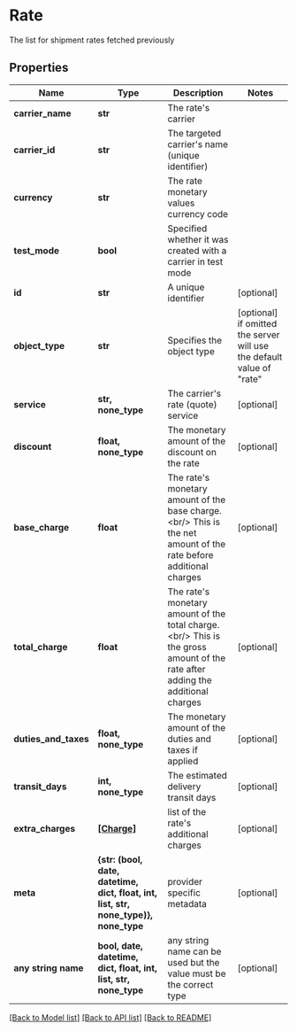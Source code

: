 # Rate

The list for shipment rates fetched previously

## Properties
Name | Type | Description | Notes
------------ | ------------- | ------------- | -------------
**carrier_name** | **str** | The rate&#39;s carrier | 
**carrier_id** | **str** | The targeted carrier&#39;s name (unique identifier) | 
**currency** | **str** | The rate monetary values currency code | 
**test_mode** | **bool** | Specified whether it was created with a carrier in test mode | 
**id** | **str** | A unique identifier | [optional] 
**object_type** | **str** | Specifies the object type | [optional]  if omitted the server will use the default value of "rate"
**service** | **str, none_type** | The carrier&#39;s rate (quote) service | [optional] 
**discount** | **float, none_type** | The monetary amount of the discount on the rate | [optional] 
**base_charge** | **float** |  The rate&#39;s monetary amount of the base charge.&lt;br/&gt; This is the net amount of the rate before additional charges  | [optional] 
**total_charge** | **float** |  The rate&#39;s monetary amount of the total charge.&lt;br/&gt; This is the gross amount of the rate after adding the additional charges  | [optional] 
**duties_and_taxes** | **float, none_type** | The monetary amount of the duties and taxes if applied | [optional] 
**transit_days** | **int, none_type** | The estimated delivery transit days | [optional] 
**extra_charges** | [**[Charge]**](Charge.md) | list of the rate&#39;s additional charges | [optional] 
**meta** | **{str: (bool, date, datetime, dict, float, int, list, str, none_type)}, none_type** | provider specific metadata | [optional] 
**any string name** | **bool, date, datetime, dict, float, int, list, str, none_type** | any string name can be used but the value must be the correct type | [optional]

[[Back to Model list]](../README.md#documentation-for-models) [[Back to API list]](../README.md#documentation-for-api-endpoints) [[Back to README]](../README.md)


